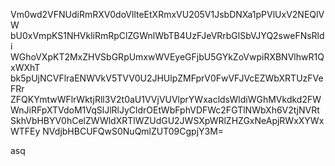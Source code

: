 Vm0wd2VFNUdiRmRXV0doVllteEtXRmxVU205V1JsbDNXa1pPVlUxV2NEQlVW
bU0xVmpKS1NHVkliRmRpClZGWnlWbTB4UzFJeVRrbGlSbVJYQ2sweFNsRldi
WGhoVXpKT2MxZHVSbGRpUmxwWVEyeGFjbU5GYkZoVwpiRXBNVlhwR1QxWXhT
bk5pUjNCVFlraENWVkV5TVV0U2JHUlpZMFprV0FwVFJVcEZWbXRTUzFVeFRr
ZFQKYmtwWFlrWktjRll3V2t0aU1VVjVUVlprYWxacldsWldiWGhMVkdkd2FW
WnJiRFpXTVdoM1VqSlJlRlJyCldrOEtWbFphVDFWc2FGTlNWbXh6V2tjNVRt
SkhVbHBYV0hCelZWWldXRTlWZUdGU2JWSXpWRlZHZGxNeApjRWxXYWxWTFEy
NVdjbHBCUFQwS0NuQmlZUT09CgpjY3M=

asq